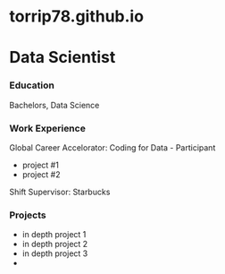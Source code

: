 # torrip78.github.io

# Data Scientist 
### Education 
Bachelors, Data Science 

### Work Experience 
Global Career Accelorator: Coding for Data - Participant
- project #1
- project #2 

Shift Supervisor: Starbucks

### Projects 
- in depth project 1
- in depth project 2
- in depth project 3
- 

